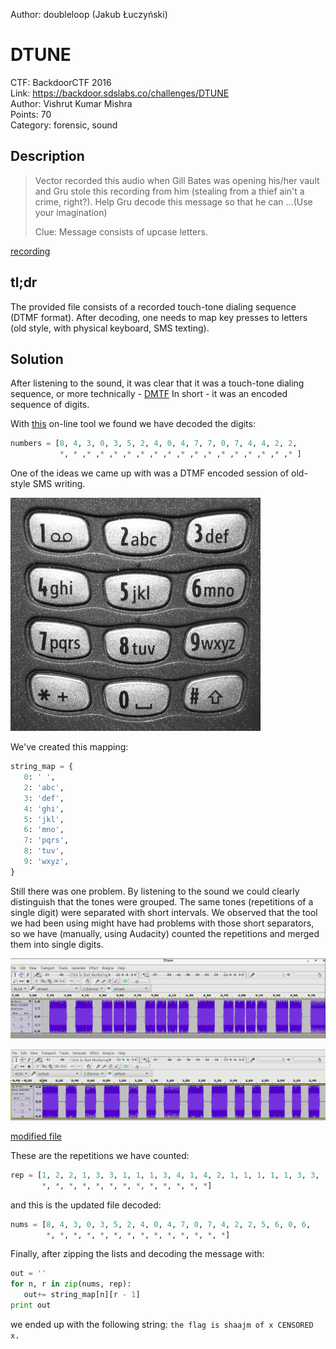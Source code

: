 Author: doubleloop (Jakub Łuczyński)

# DTUNE

CTF: BackdoorCTF 2016  
Link: https://backdoor.sdslabs.co/challenges/DTUNE  
Author: Vishrut Kumar Mishra  
Points: 70  
Category: forensic, sound  


Description
-----------

>   Vector recorded this audio when Gill Bates was opening his/her vault
>   and Gru stole this recording from him (stealing from a thief ain't
>   a crime, right?). Help Gru decode this message so that he can
>   ...(Use your imagination)
>
>   Clue:
>   Message consists of upcase letters.

[recording](resources/dtune1.flac)


tl;dr
-----

The provided file consists of a recorded touch-tone dialing sequence
(DTMF format). After decoding, one needs to map key presses to letters
(old style, with physical keyboard, SMS texting).


Solution
--------

After listening to the sound, it was clear that it was a touch-tone
dialing sequence, or more technically -
[DMTF](https://en.wikipedia.org/wiki/Dual-tone_multi-frequency_signaling)
In short - it was an encoded sequence of digits.

With [this](http://dialabc.com/sound/detect/) on-line tool we found
we have decoded the digits:
```python
numbers = [8, 4, 3, 0, 3, 5, 2, 4, 0, 4, 7, 7, 0, 7, 4, 4, 2, 2,
           *, * ,* ,* ,* ,* ,* ,* ,* ,* ,* ,* ,* ,* ,* ,* ,* ,* ]

```

One of the ideas we came up with was a DTMF encoded session of old-style
SMS writing.

![keyboard](img/keyboard.jpg)

We've created this mapping:
```python
string_map = {
   0: ' ',
   2: 'abc',
   3: 'def',
   4: 'ghi',
   5: 'jkl',
   6: 'mno',
   7: 'pqrs',
   8: 'tuv',
   9: 'wxyz',
}
```

Still there was one problem. By listening to the sound we could clearly
distinguish that the tones were grouped. The same tones (repetitions of
a single digit) were separated with short intervals. We observed that
the tool we had been using might have had problems with those short
separators, so we have (manually, using Audacity) counted the repetitions
and merged them into single digits.

![original file](img/img1.png)

![modified file](img/img2.png)

[modified file](resources/dtune2.flac)

These are the repetitions we have counted:
```python
rep = [1, 2, 2, 1, 3, 3, 1, 1, 1, 3, 4, 1, 4, 2, 1, 1, 1, 1, 1, 3, 3,
       *, *, *, *, *, *, *, *, *, *, *, *, *]
```
and this is the updated file decoded:
```python
nums = [8, 4, 3, 0, 3, 5, 2, 4, 0, 4, 7, 0, 7, 4, 2, 2, 5, 6, 0, 6,
        *, *, *, *, *, *, *, *, *, *, *, *, *, *]
```

Finally, after zipping the lists and decoding the message with:
```python
out = ''
for n, r in zip(nums, rep):
   out+= string_map[n][r - 1]
print out
```
we ended up with the following string: `the flag is shaajm of x CENSORED x.`
